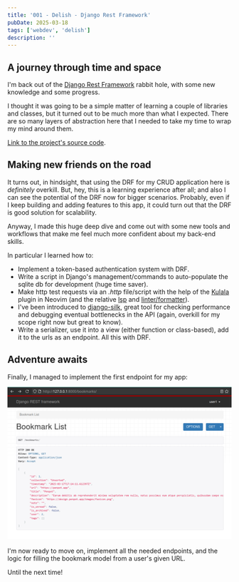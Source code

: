 ```yaml
---
title: '001 - Delish - Django Rest Framework'
pubDate: 2025-03-18
tags: ['webdev', 'delish']
description: ''
---
```


## A journey through time and space

I'm back out of the [Django Rest Framework](https://www.django-rest-framework.org/) rabbit hole, with some new knowledge and some progress.

I thought it was going to be a simple matter of learning a couple of libraries and classes, but it turned out to be much more than what I expected. There are so many layers of abstraction here that I needed to take my time to wrap my mind around them.

[Link to the project's source code](https://github.com/mauromotion/delish-bookmarks).

## Making new friends on the road

It turns out, in hindsight, that using the DRF for my CRUD application here is _definitely_ overkill. But, hey, this is a learning experience after all; and also I can see the potential of the DRF now for bigger scenarios.
Probably, even if I keep building and adding features to this app, it could turn out that the DRF is good solution for scalability.

Anyway, I made this huge deep dive and come out with some new tools and workflows that make me feel much more confident about my back-end skills.

In particular I learned how to:

- Implement a token-based authentication system with DRF.
- Write a script in Django's management/commands to auto-populate the sqlite db for development (huge time saver).
- Make http test requests via an _.http_ file/script with the help of the [Kulala](https://github.com/mistweaverco/kulala.nvim) plugin in Neovim (and the relative [lsp](https://github.com/mistweaverco/kulala-ls) and [linter/formatter](https://github.com/mistweaverco/kulala-fmt)).
- I've been introduced to [django-silk](https://github.com/jazzband/django-silk), great tool for checking performance and debugging eventual bottlenecks in the API (again, overkill for my scope right now but great to know).
- Write a serializer, use it into a view (either function or class-based), add it to the urls as an endpoint. All this with DRF.

## Adventure awaits

Finally, I managed to implement the first endpoint for my app:

![a screenshot of a web page showing the browsable API interface of DRF, and the data from an end point](./_images/2025-03-18-001-delish-django-rest-framework/API_screenshot.png)

I'm now ready to move on, implement all the needed endpoints, and the logic for filling the bookmark model from a user's given URL.

Until the next time!
